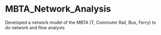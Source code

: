 # MBTA_Network_Analysis
Developed a network model of the MBTA (T, Commuter Rail, Bus, Ferry) to do network and flow analysis
